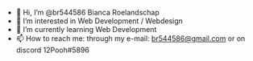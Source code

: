 - 👋 Hi, I’m @br544586 Bianca Roelandschap
- 👀 I’m interested in Web Development / Webdesign
- 🌱 I’m currently learning Web Development
- 📫 How to reach me: through my e-mail: br544586@gmail.com or on discord 12Pooh#5896

<!---
br544586/br544586 is a ✨ special ✨ repository because its `README.md` (this file) appears on your GitHub profile.
You can click the Preview link to take a look at your changes.
--->
